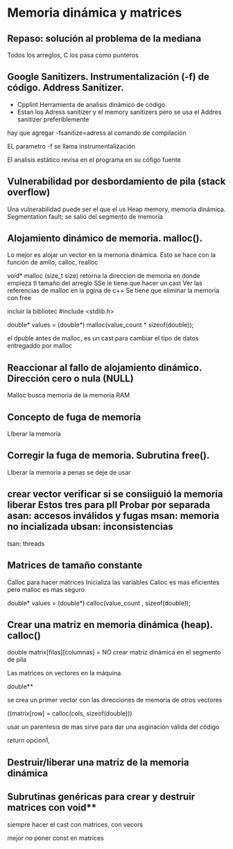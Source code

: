 # Memoria dinámica y matrices

## Repaso: solución al problema de la mediana
Todos los arreglos, C los pasa como punteros


## Google Sanitizers. Instrumentalización (-f) de código. Address Sanitizer.
- Cpplint Herramienta de analisis dinámico de código
- Estan los Adress sanitizer y el memory sanitizers pero se usa el Addres sanitizer preferiblemente

hay que agregar -fsanitize=adress al comando de compilación

EL parametro -f se llama instrumentalización

El analisis estático revisa en el programa en su cófigo fuente


## Vulnerabilidad por desbordamiento de pila (stack overflow)
Una vulnerabilidad puede ser el que el us
Heap memory, memoria dinámica.
Segmentation fault; se salió del segmento de memoria

## Alojamiento dinámico de memoria. malloc().
Lo mejor es alojar un vector en la memoria dinámica. 
Esto se hace con la función de amllo, calloc, realloc

void* malloc (size_t size)
retorna la direccion de memoria en donde empieza tl tamaño del arreglo
SSe le tiene que hacer un cast 
Ver las referencias de malloc en la pgina de c++
Se tiene que eliminar la memoria con free

incluir la bibliotec #include <stdlib.h> 

double* values = (double*) malloc(value_count * sizeof(double));

el dpuble antes de malloc, es un cast para cambiar el tipo de datos entregaddo por malloc



## Reaccionar al fallo de alojamiento dinámico. Dirección cero o nula (NULL)
Malloc busca memoria de la memoria RAM


## Concepto de fuga de memoria
LIberar la memoria 


## Corregir la fuga de memoria. Subrutina free().
LIberar la memoria a penas se deje de usar 


crear vector
verificar si se consiiguió la memoria 
liberar
Estos tres para pII
Probar por separada
asan: accesos inválidos y fugas 
msan: memoria no incializada
ubsan: inconsistencias
-----
tsan: threads

## Matrices de tamaño constante
Calloc para hacer matrices 
Inicializa las variables
Calloc es mas eficientes pero malloc es mas seguro


double* values = (double*) calloc(value_count , sizeof(double));

## Crear una matriz en memoria dinámica (heap). calloc()
double matrix[filas][columnas] =
NO crear matriz dinámica en el segmento de pila


Las matrices on vectores en la máquina.

double**   

se crea un primer vector con las direcciones de memoria de otros vectores


((matrix[row] = calloc(cols, sizeof(double)))

usar un parentesis de mas sirve para dar una asginación válida del código


return opcion1, 
## Destruir/liberar una matriz de la memoria dinámica



## Subrutinas genéricas para crear y destruir matrices con void**
siempre hacer el cast con matrices, con vecors

mejor no poner const en matrices 
